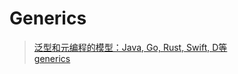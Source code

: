 # Generics

> [泛型和元编程的模型：Java, Go, Rust, Swift, D等](https://zhuanlan.zhihu.com/p/287965990)  
> [generics](https://thume.ca/2019/07/14/a-tour-of-metaprogramming-models-for-generics/)  


